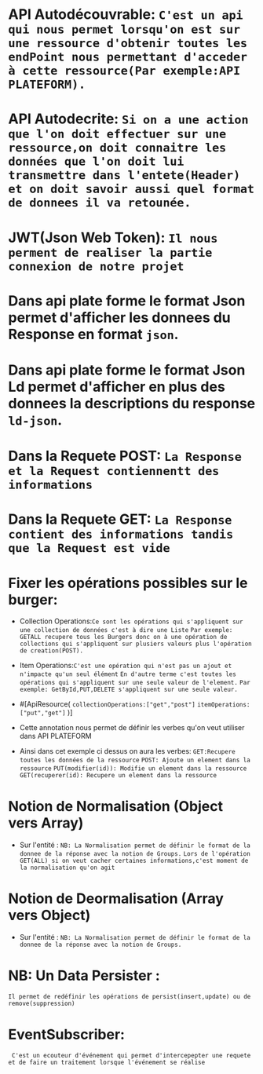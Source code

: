 # API Autodécouvrable: `C'est un api qui nous permet lorsqu'on est sur une ressource d'obtenir toutes les endPoint nous permettant d'acceder à cette ressource(Par exemple:API PLATEFORM).`

# API Autodecrite: `Si on a une action que l'on doit effectuer sur une ressource,on doit connaitre les données que l'on doit lui transmettre dans l'entete(Header) et on doit savoir aussi quel format de donnees il va retounée.`

# JWT(Json Web Token): `Il nous perment de realiser la partie connexion de notre projet`

# Dans api plate forme le format Json permet d'afficher les donnees du Response en format `json`.

# Dans api plate forme le format Json Ld permet d'afficher en plus des donnees la descriptions du response `ld-json`.

# Dans la Requete POST: ` La Response et la Request contiennentt des informations `

# Dans la Requete GET: ` La Response contient des informations tandis que la Request est vide `

# Fixer les opérations possibles sur le burger:
* Collection Operations:`Ce sont les opérations qui s'appliquent sur une collection de données c'est à dire une Liste`
`Par exemple: GETALL recupere tous les Burgers donc on à une opération de collections qui s'appliquent sur plusiers valeurs plus l'opération de creation(POST).`
* Item Operations:`C'est une opération qui n'est pas un ajout et n'impacte qu'un seul élément`
`En d'autre terme c'est toutes les opérations qui s'appliquent sur une seule valeur de l'element.`
`Par exemple: GetById,PUT,DELETE s'appliquent sur une seule valeur.`

* #[ApiResource(
    `collectionOperations:["get","post"]` 
    `itemOperations:["put","get"]`
    )]
* Cette annotation nous permet de définir les verbes qu'on veut utiliser dans API PLATEFORM
* Ainsi dans cet exemple ci dessus on aura les verbes:
`GET:Recupere toutes les données de la ressource`
`POST: Ajoute un element dans la ressource`
`PUT(modifier(id)): Modifie un element dans la ressource`
`GET(recuperer(id): Recupere un element dans la ressource` 

# Notion de Normalisation (Object vers Array)
* Sur l'entité :
`NB: La Normalisation permet de définir le format de la donnee de la réponse avec la notion de Groups.`
`Lors de l'opération GET(ALL) si on veut cacher certaines informations,c'est moment de la normalisation qu'on agit`

# Notion de Deormalisation (Array vers Object)
* Sur l'entité :
`NB: La Normalisation permet de définir le format de la donnee de la réponse avec la notion de Groups.`

# NB: Un Data Persister :
`Il permet de redéfinir les opérations de persist(insert,update) ou de remove(suppression)`

# EventSubscriber:
` C'est un ecouteur d'événement qui permet d'intercepepter une requete et de faire un traitement lorsque l'événement se réalise`
